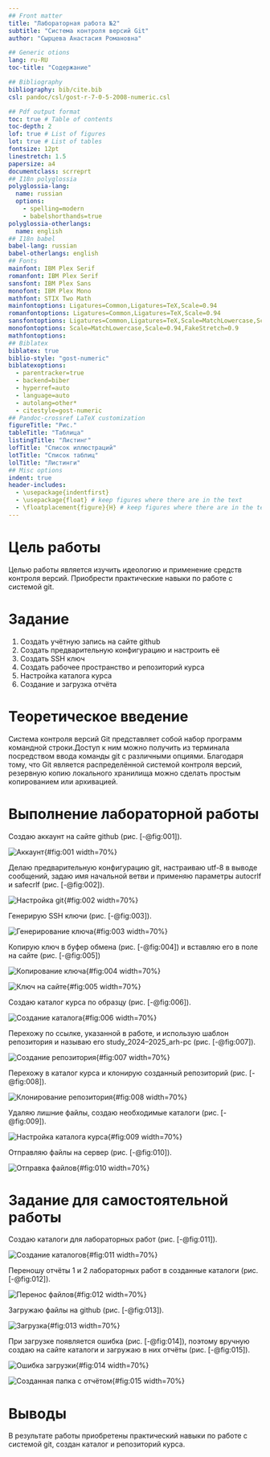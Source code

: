 ```yaml
---
## Front matter
title: "Лабораторная работа №2"
subtitle: "Система контроля версий Git"
author: "Сырцева Анастасия Романовна"

## Generic otions
lang: ru-RU
toc-title: "Содержание"

## Bibliography
bibliography: bib/cite.bib
csl: pandoc/csl/gost-r-7-0-5-2008-numeric.csl

## Pdf output format
toc: true # Table of contents
toc-depth: 2
lof: true # List of figures
lot: true # List of tables
fontsize: 12pt
linestretch: 1.5
papersize: a4
documentclass: scrreprt
## I18n polyglossia
polyglossia-lang:
  name: russian
  options:
	- spelling=modern
	- babelshorthands=true
polyglossia-otherlangs:
  name: english
## I18n babel
babel-lang: russian
babel-otherlangs: english
## Fonts
mainfont: IBM Plex Serif
romanfont: IBM Plex Serif
sansfont: IBM Plex Sans
monofont: IBM Plex Mono
mathfont: STIX Two Math
mainfontoptions: Ligatures=Common,Ligatures=TeX,Scale=0.94
romanfontoptions: Ligatures=Common,Ligatures=TeX,Scale=0.94
sansfontoptions: Ligatures=Common,Ligatures=TeX,Scale=MatchLowercase,Scale=0.94
monofontoptions: Scale=MatchLowercase,Scale=0.94,FakeStretch=0.9
mathfontoptions:
## Biblatex
biblatex: true
biblio-style: "gost-numeric"
biblatexoptions:
  - parentracker=true
  - backend=biber
  - hyperref=auto
  - language=auto
  - autolang=other*
  - citestyle=gost-numeric
## Pandoc-crossref LaTeX customization
figureTitle: "Рис."
tableTitle: "Таблица"
listingTitle: "Листинг"
lofTitle: "Список иллюстраций"
lotTitle: "Список таблиц"
lolTitle: "Листинги"
## Misc options
indent: true
header-includes:
  - \usepackage{indentfirst}
  - \usepackage{float} # keep figures where there are in the text
  - \floatplacement{figure}{H} # keep figures where there are in the text
---
```


# Цель работы

Целью работы является изучить идеологию и применение средств контроля версий. Приобрести практические навыки по работе с системой git.

# Задание

1. Создать учётную запись на сайте github
2. Создать предварительную конфигурацию и настроить её
3. Создать SSH ключ
4. Создать рабочее пространство и репозиторий курса
5. Настройка каталога курса
6. Создание и загрузка отчёта

# Теоретическое введение

Система контроля версий Git представляет собой набор программ командной строки.Доступ к ним можно получить из терминала посредством ввода команды git с различными опциями.
Благодаря тому, что Git является распределённой системой контроля версий, резервную копию локального хранилища можно сделать простым копированием или архивацией.

# Выполнение лабораторной работы

Создаю аккаунт на сайте github (рис. [-@fig:001]).

![Аккаунт](image/2.001.png){#fig:001 width=70%}

Делаю предварительную конфигурацию git, настраиваю utf-8 в выводе сообщений, задаю имя начальной ветви и применяю параметры autocrlf и safecrlf (рис. [-@fig:002]).

![Настройка git](image/2.002.png){#fig:002 width=70%}

Генерирую SSH ключи (рис. [-@fig:003]).

![Генерирование ключа](image/2.003.png){#fig:003 width=70%}

Копирую ключ в буфер обмена (рис. [-@fig:004]) и вставляю его в поле на сайте (рис. [-@fig:005])

![Копирование ключа](image/2.004.png){#fig:004 width=70%}

![Ключ на сайте](image/2.004(1).png){#fig:005 width=70%}

Создаю каталог курса по образцу (рис. [-@fig:006]).

![Создание каталога](image/2.000.png){#fig:006 width=70%}

Перехожу по ссылке, указанной в работе, и использую шаблон репозитория и называю его study_2024–2025_arh-pc (рис. [-@fig:007]).

![Создание репозитория](image/2.005.png){#fig:007 width=70%}

Перехожу в каталог курса и клонирую созданный репозиторий (рис. [-@fig:008]).

![Клонирование репозитория](image/2.006.png){#fig:008 width=70%}

Удаляю лишние файлы, создаю необходимые каталоги (рис. [-@fig:009]).

![Настройка каталога курса](image/2.07.png){#fig:009 width=70%}

Отправляю файлы на сервер (рис. [-@fig:010]).

![Отправка файлов](image/2.008.png){#fig:010 width=70%}

# Задание для самостоятельной работы

Создаю каталоги для лабораторных работ (рис. [-@fig:011]).

![Создание каталогов](image/2.009.png){#fig:011 width=70%}

Переношу отчёты 1 и 2 лабораторных работ в созданные каталоги (рис. [-@fig:012]).

![Перенос файлов](image/2.010.png){#fig:012 width=70%}

Загружаю файлы на github (рис. [-@fig:013]).

![Загрузка](image/2.011.png){#fig:013 width=70%}

При загрузке появляется ошибка (рис. [-@fig:014]), поэтому вручную создаю на сайте каталоги и загружаю в них отчёты (рис. [-@fig:015]).

![Ошибка загрузки](image/2.012.png){#fig:014 width=70%}

![Созданная папка с отчётом](image/2.013.png){#fig:015 width=70%}

# Выводы

В результате работы приобретены практический навыки по работе с системой git, создан каталог и репозиторий курса.

